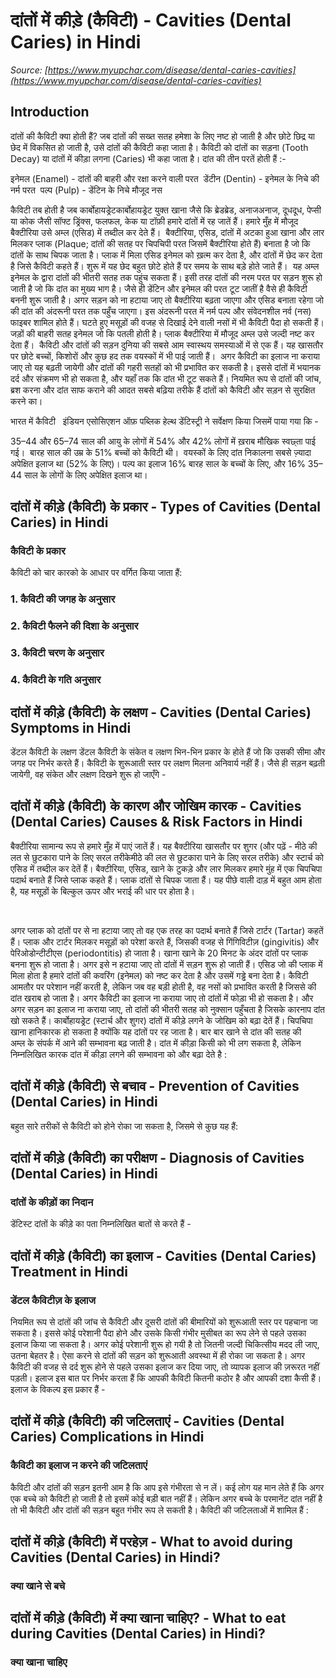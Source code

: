 # दांतों में कीड़े (कैविटी) - Cavities (Dental Caries) in Hindi
_Source: [https://www.myupchar.com/disease/dental-caries-cavities](https://www.myupchar.com/disease/dental-caries-cavities)_

## Introduction
दांतों की कैविटी क्या होती हैं?
जब दांतों की सख्त सतह हमेशा के लिए नष्ट हो जाती है और छोटे छिद्र या छेद में विकसित हो जाती है, उसे दांतों की कैविटी कहा जाता है। कैविटी को दांतों का सड़ना (Tooth Decay) या दांतों में कीड़ा लगना (Caries) भी कहा जाता है।
दांत की तीन परतें होती हैं :-

इनेमल (Enamel) - दांतों की बाहरी और रक्षा करने वाली परत 
डेंटीन (Dentin) - इनेमल के निचे की नर्म परत 
पल्प (Pulp) - डेंटिन के निचे मौजूद नस 

कैविटी तब होती है जब कार्बोहायड्रेटकार्बोहायड्रेट युक्त खाना जैसे कि ब्रेडब्रेड, अनाजअनाज, दूधदूध, पेप्सी या कोक जैसी सॉफ्ट ड्रिंक्स, फलफल, केक या टॉफ़ी हमारे दांतों में रह जातें हैं। हमारे मुँह में मौजूद बैक्टीरिया उसे अम्ल (एसिड) में तब्दील कर देते हैं। 
बैक्टीरिया, एसिड, दांतों में अटका हुआ खाना और लार मिलकर प्लाक (Plaque; दांतों की सतह पर चिपचिपी परत जिसमें बैक्टीरिया होते हैं) बनाता है जो कि दांतों के साथ चिपक जाता है। प्लाक में मिला एसिड इनेमल को ख़त्म कर देता है, और दांतों में छेद कर देता है जिसे कैविटी कहते हैं। शुरू में यह छेद बहुत छोटे होते हैं पर समय के साथ बड़े होते जाते हैं। 
यह अम्ल इनेमल के द्वारा दांतों की भीतरी सतह तक पहुंच सकता हैं। इसी तरह दांतों की नरम परत पर सड़न शुरू हो जाती है जो कि दांत का मुख्य भाग है। जैसे ही डेंटिन और इनेमल की परत टूट जातीं है वैसे ही कैविटी बननी शुरू जाती है। अगर सड़न को ना हटाया जाए तो बैक्टीरिया बढ़ता जाएगा और एसिड बनाता रहेगा जो की दांत की अंदरूनी परत तक पहुँच जाएगा। इस अंदरूनी परत में नर्म पल्प और संवेदनशील नर्व (नस) फाइबर शामिल होते हैं।
घटते हुए मसूड़ों की वजह से दिखाई देने वाली नसों में भी कैविटी पैदा हो सकती हैं। जड़ों की बाहरी सतह इनेमल जो कि पतली होती है। प्लाक बैक्टीरिया में मौजूद अम्ल उसे जल्दी नष्ट कर देता हैं। 
कैविटी और दांतों की सड़न दुनिया की सबसे आम स्वास्थय समस्याओं में से एक हैं। यह खासतौर पर छोटे बच्चों, किशोरों और कुछ हद तक वयस्कों में भी पाई जाती हैं। 
अगर कैविटी का इलाज ना कराया जाए तो यह बढ़ती जायेगी और दांतों की गहरी सतहों को भी प्रभावित कर सकती है। इससे दांतों में भयानक दर्द और संक्रमण भी हो सकता है, और यहाँ तक कि दांत भी टूट सकते हैं। नियमित रूप से दांतों की जांच, ब्रश करना और दांत साफ कराने की आदत सबसे बढ़िया तरीके हैं दांतों को कैविटी और सड़न से सुरक्षित करने का। 

भारत में कैविटी  
इंडियन एसोसिएशन ऑफ़ पब्लिक हेल्थ डेंटिस्ट्री ने सर्वेक्षण किया जिसमें पाया गया कि -

35–44 और 65–74 साल की आयु के लोगों में 54% और 42% लोगों में ख़राब मौखिक स्वछ्ता पाई गई। 
बारह साल की उम्र के 51% बच्चों को कैविटी थी। 
वयस्कों के लिए दांत निकालना सबसे ज़्यादा अपेक्षित इलाज था (52% के लिए)।
पल्प का इलाज 16% बारह साल के बच्चों के लिए, और 16% 35–44 साल के लोगों के लिए अपेक्षित इलाज था।

## दांतों में कीड़े (कैविटी) के प्रकार - Types of Cavities (Dental Caries) in Hindi
### कैविटी के प्रकार
कैविटी को चार कारको के आधार पर वर्गित किया जाता हैं:
### 1. कैविटी की जगह के अनुसार
### 2. कैविटी फैलने की दिशा के अनुसार
### 3. कैविटी चरण के अनुसार
### 4. कैविटी के गति अनुसार

## दांतों में कीड़े (कैविटी) के लक्षण - Cavities (Dental Caries) Symptoms in Hindi
डेंटल कैविटी के लक्षण
डेंटल कैविटी के संकेत व लक्षण भिन-भिन प्रकार के होते हैं जो कि उसकी सीमा और जगह पर निर्भर करते हैं। कैविटी के शुरूआती स्तर पर लक्षण मिलना अनिवार्य नहीं हैं। जैसे ही सड़न बढ़ती जायेगी, वह संकेत और लक्षण दिखने शुरू हो जाएँगे -

## दांतों में कीड़े (कैविटी) के कारण और जोखिम कारक - Cavities (Dental Caries) Causes & Risk Factors in Hindi

बैक्टीरिया सामान्य रूप से हमारे मुँह में पाएं जातें हैं। यह बैक्टीरिया खासतौर पर शुगर (और पढ़ें - मीठे की लत से छुटकारा पाने के लिए सरल तरीकेमीठे की लत से छुटकारा पाने के लिए सरल तरीके) और स्टार्च को एसिड में तब्दील कर देतें हैं। बैक्टीरिया, एसिड, खाने के टुकड़े और लार मिलकर हमारे मुंह में एक चिपचिपा पदार्थ बनाते हैं जिसे प्लाक कहते हैं। प्लाक दांतों से चिपक जाता हैं। यह पीछे वाली दाड़ में बहुत आम होता है, यह मसूड़ों के बिल्कुल ऊपर और भराई की धार पर होता है। 
 
अगर प्लाक को दांतों पर से ना हटाया जाए तो वह एक तरह का पदार्थ बनाते हैं जिसे टार्टर​ (Tartar) कहतें हैं। प्लाक और टार्टर मिलकर मसूड़ों को परेशां करते हैं, जिसकी वजह से गिंगिविटीज़ (gingivitis) और पेरिओडोन्टीटीएस (periodontitis) हो जाता है।
खाना खाने के 20 मिनट के अंदर दांतों पर प्लाक बनना शुरू हो जाता है। अगर इसे न हटाया जाए तो दांतों में सड़न शुरू हो जाती हैं। एसिड जो की प्लाक में मिला होता है हमारे दांतों की कवरिंग (इनेमल) को नष्ट कर देता है और उसमें गड्ढे बना देता है। कैविटी आमतौर पर परेशान नहीं करती है, लेकिन जब वह बड़ी होती है, वह नसों को प्रभावित करती है जिससे की दांत खराब हो जाता है। अगर कैविटी का इलाज ना कराया जाए तो दांतों में फोड़ा भी हो सकता है। और अगर सड़न का इलाज ना कराया जाए, तो दांतों की भीतरी सतह को नुक्सान पहुँचता है जिसके कारनाप दांत खो सकते हैं।
कार्बोहायड्रेट (स्टार्च और शुगर) दांतों में कीड़े लगने के जोखिम को बढ़ा देतें हैं। चिपचिपा खाना हानिकारक हो सकता है क्योंकि यह दांतों पर रह जाता है। बार बार खाने से दांत की सतह की अम्ल के संपर्क में आने की सम्भावना बढ़ जाती है।
दांत में कीड़ा किसी को भी लग सकता है, लेकिन निम्नलिखित कारक दांत में कीड़ा लगने की सम्भावना को और बढ़ा देते है :

## दांतों में कीड़े (कैविटी) से बचाव - Prevention of Cavities (Dental Caries) in Hindi
बहुत सारे तरीकों से कैविटी को होने रोका जा सकता है, जिसमे से कुछ यह हैं:

## दांतों में कीड़े (कैविटी) का परीक्षण - Diagnosis of Cavities (Dental Caries) in Hindi
### दांतों के कीड़ों का निदान
डेंटिस्ट दांतों के कीड़े का पता निम्नलिखित बातों से करते हैं -

## दांतों में कीड़े (कैविटी) का इलाज - Cavities (Dental Caries) Treatment in Hindi
### डेंटल कैविटीज़ के इलाज
नियमित रूप से दांतों की जांच से कैविटी और दूसरी दांतों की बीमारियों को शुरूआती स्तर पर पहचाना जा सकता है। इससे कोई परेशानी पैदा होने और उसके किसी गंभीर मुसीबत का रूप लेने से पहले उसका इलाज किया जा सकता है। अगर कोई परेशानी शुरू हो गयी है तो जितनी जल्दी चिकित्सीय मदद ली जाए, उतना बेहतर है। ऐसा करने से दांतों की सड़न को शुरूआती अवस्था में ही रोका जा सकता है। अगर कैविटी की वजह से दर्द शुरू होने से पहले उसका इलाज कर दिया जाए, तो व्यापक इलाज की ज़रूरत नहीं पड़ती।
इलाज इस बात पर निर्भर करता हैं कि आपकी कैविटी कितनी कठोर है और आपकी दशा कैसी हैं। इलाज के विकल्प इस प्रकार हैं -

## दांतों में कीड़े (कैविटी) की जटिलताएं - Cavities (Dental Caries) Complications in Hindi
### कैविटी का इलाज न करने की जटिलताएं
कैविटी और दांतों की सड़न इतनी आम है कि आप इसे गंभीरता से न लें। कई लोग यह मान लेते हैं कि अगर एक बच्चे को कैविटी हो जाती है तो इसमें कोई बड़ी बात नहीं हैं। लेकिन अगर बच्चे के परमानेंट दांत नहीं है तो भी कैविटी और दांतों की सड़न बहुत गंभीर रूप ले सकती है। कैविटी की जटिलताओं में शामिल हैं :

## दांतों में कीड़े (कैविटी) में परहेज़ - What to avoid during Cavities (Dental Caries) in Hindi?
### क्या खाने से बचे

## दांतों में कीड़े (कैविटी) में क्या खाना चाहिए? - What to eat during Cavities (Dental Caries) in Hindi?
### क्या खाना चाहिए


